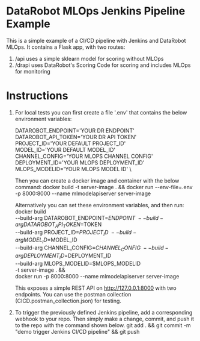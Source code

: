 # DataRobot MLOps Jenkins Pipeline Example

This is a simple example of a CI/CD pipeline with Jenkins and DataRobot MLOps.
It contains a Flask app, with two routes:
1) /api uses a simple sklearn model for scoring without MLOps
2) /drapi uses DataRobot's Scoring Code for scoring and includes MLOps for monitoring

# Instructions
1. For local tests you can first create a file '.env' that contains the below environment variables:
   
      DATAROBOT_ENDPOINT='YOUR DR ENDPOINT' \
      DATAROBOT_API_TOKEN='YOUR DR API TOKEN' \
      PROJECT_ID='YOUR DEFAULT PROJECT_ID' \
      MODEL_ID='YOUR DEFAULT MODEL_ID' \
      CHANNEL_CONFIG='YOUR MLOPS CHANNEL CONFIG' \
      DEPLOYMENT_ID='YOUR MLOPS DEPLOYMENT_ID' \
      MLOPS_MODELID='YOUR MLOPS MODEL ID' \

   Then you can create a docker image and container with the below command:
      docker build -t server-image . && docker run --env-file=.env -p 8000:8000 --name mlmodelapiserver server-image

   Alternatively you can set these environment variables, and then run:
      docker build \
      --build-arg DATAROBOT_ENDPOINT=$ENDPOINT \
      --build-arg DATAROBOT_API_TOKEN=$TOKEN \
      --build-arg PROJECT_ID=$PROJECT_ID \
      --build-arg MODEL_ID=$MODEL_ID \
      --build-arg CHANNEL_CONFIG=$CHANNEL_CONFIG \
      --build-arg DEPLOYMENT_ID=$DEPLOYMENT_ID \
      --build-arg MLOPS_MODELID=$MLOPS_MODELID \
      -t server-image . && \
      docker run -p 8000:8000 --name mlmodelapiserver server-image

   This exposes a simple REST API on http://127.0.0.1:8000 with two endpoints.
   You can use the postman collection (CICD.postman_collection.json) for testing.

2. To trigger the previously defined Jenkins pipeline, add a corresponding webhook to your repo.
   Then simply make a change, commit, and push it to the repo with the command shown below.
      git add . && git commit -m "demo trigger Jenkins CI/CD pipeline" && git push
